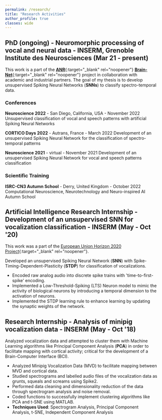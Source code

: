 ```yaml
---
permalink: /research/
title: "Research Activities"
author_profile: true
classes: wide
---
```


## PhD (ongoing) - Neuromorphic processing of vocal and neural data - INSERM, Grenoble Institute des Neurosciences (Mar 21 - present)

This work is a part of the [**ANR**](https://anr.fr/en/){:target="_blank" rel="noopener"} [**Brain-Net**](https://sites.google.com/view/brainnet-project/accueil){:target="_blank" rel="noopener"} project in collaboration with academic and industrial partners. The goal of my thesis is to develop unsupervised Spiking Neural Networks (**SNNs**) to classify spectro-temporal data. 

### Conferences 

**Neuroscience 2022** - San Diego, California, USA - November 2022
Unsupervised classification of vocal and speech patterns with artificial Spiking Neural Networks

**CORTICO Days 2022** - Autrans, France - March 2022
Development of an unsupervised Spiking Neural Network for the classification of spectro-temporal patterns

**Neuroscience 2021** - virtual - November 2021
Development of an unsupervised Spiking Neural Network for vocal and speech patterns classification

### Scientific Training

**ISRC-CN3 Autumn School** - Derry, United Kingdom - October 2022
Computational Neuroscience, Neurotechnology and Neuro-inspired AI Autumn School

## Artificial Intelligence Research Internship - Development of an unsupervised SNN for vocalization classification - INSERM (May - Oct '20)

This work was a part of the [European Union Horizon 2020 Project](https://ec.europa.eu/programmes/horizon2020/en){:target="_blank" rel="noopener"}.

Developed an unsupervised Spiking Neural Network (**SNN**) with Spike-Timing-Dependent-Plasticity (**STDP**) for classification of vocalizations.

- Encoded raw analog audio into discrete spike trains with 'time-to-first-spike' encoding.
- Implemented a Low-Threshold-Spiking (LTS) Neuron model to mimic the activity of biological neurons by introducing a temporal dimension to the activation of neurons.
- Implemented the STDP learning rule to enhance learning by updating the synaptic weights of the network.


## Research Internship - Analysis of minipig vocalization data - INSERM (May - Oct '18)

Analyzed vocalization data and attempted to cluster them with Machine Learning algorithms like Principal Component Analysis (**PCA**) in order to facilitate mapping with cortical activity; critical for the development of a Brain-Computer Interface (BCI).

- Analyzed Minipig Vocalization Data (MVD) to facilitate mapping between MVD and cortical data.
- Studied spectrograms and labelled audio files of the vocalization data as grunts, squeals and screams using Spike2.
- Performed data cleaning and dimensionality reduction of the data through spectrogram analysis and noise removal.
- Coded functions to successfully implement clustering algorithms like PCA and t-SNE using MATLAB.
- **Techniques Used**: Spectrogram Analysis, Principal Component Analysis, t-SNE, Independent Component Analysis
